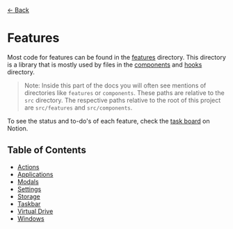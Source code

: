 [← Back](../README.md)

# Features

Most code for features can be found in the [features](../../src/features) directory. This directory is a library that is mostly used by files in the [components](../../src/components) and [hooks](../../src/hooks) directory.

> Note: Inside this part of the docs you will often see mentions of directories like `features` or `components`. These paths are relative to the `src` directory. The respective paths relative to the root of this project are `src/features` and `src/components`.

To see the status and to-do's of each feature, check the [task board](https://prozilla.notion.site/8325fabca1fb4f9885b6d6dfd5aa64c8?v=1a59f7ce50914f5ea711fe6460e52868&pvs=4) on Notion.

## Table of Contents

- [Actions](storage/README.md)
- [Applications](applications/README.md)
- [Modals](modals/README.md)
- [Settings](settings/README.md)
- [Storage](storage/README.md)
- [Taskbar](taskbar/README.md)
- [Virtual Drive](virtual-drive//README.md)
- [Windows](windows/README.md)